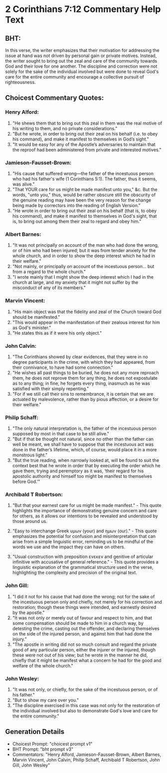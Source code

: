 # 2 Corinthians 7:12 Commentary Help Text

## BHT:
In this verse, the writer emphasizes that their motivation for addressing the issue at hand was not driven by personal gain or private motives. Instead, the writer sought to bring out the zeal and care of the community towards God and their love for one another. The discipline and correction were not solely for the sake of the individual involved but were done to reveal God's care for the entire community and encourage a collective pursuit of righteousness.

## Choicest Commentary Quotes:
### Henry Alford:
1. "He shews them that to bring out this zeal in them was the real motive of his writing to them, and no private considerations."
2. "But he wrote, in order to bring out their zeal on his behalf (i.e. to obey his command), and make it manifest to themselves in God’s sight."
3. "It would be easy for any of the Apostle’s adversaries to maintain that the reproof had been administered from private and interested motives."

### Jamieson-Fausset-Brown:
1. "His cause that suffered wrong—the father of the incestuous person who had his father's wife (1 Corinthians 5:1). The father, thus it seems, was alive." 
2. "That YOUR care for us might be made manifest unto you," &c. But the words, "unto you," thus, would be rather obscure still the obscurity of the genuine reading may have been the very reason for the change being made by correctors into the reading of English Version." 
3. "He wrote in order to bring out their zeal on his behalf (that is, to obey his command), and make it manifest to themselves in God's sight, that is, to bring out among them their zeal to regard and obey him."

### Albert Barnes:
1. "It was not principally on account of the man who had done the wrong, or of him who had been injured; but it was from tender anxiety for the whole church, and in order to show the deep interest which he had in their welfare."
2. "Not mainly, or principally on account of the incestuous person... but from a regard to the whole church."
3. "I wrote mainly that I might show the deep interest which I had in the church at large, and my anxiety that it might not suffer by the misconduct of any of its members."

### Marvin Vincent:
1. "His main object was that the fidelity and zeal of the Church toward God should be manifested."
2. "This would appear in the manifestation of their zealous interest for him as God's minister."
3. "He states this as if it were his only object."

### John Calvin:
1. "The Corinthians showed by clear evidences, that they were in no degree participants in the crime, with which they had appeared, from their connivance, to have had some connection."
2. "He wishes all past things to be buried, he does not any more reproach them, he does not reprove them for any thing, he does not expostulate as to any thing; in fine, he forgets every thing, inasmuch as he was satisfied with their simply repenting."
3. "For if we still call their sins to remembrance, it is certain that we are actuated by malevolence, rather than by pious affection, or a desire for their welfare."

### Philip Schaff:
1. "The only natural interpretation is, the father of the incestuous person supposed by most in that case to be still alive."
2. "But if that be thought not natural, since no other than the father can well be meant, we shall have to suppose that the incestuous act was done in the father’s lifetime, which, of course, would place it in a more monstrous light."
3. "But the true reading, when narrowly looked at, will be found to suit the context best that he wrote in order that by executing the order which he gave them, trying and peremptory as it was, ‘their regard for his apostolic authority and himself too might be manifest to themselves before God.’"

### Archibald T Robertson:
1. "But that your earnest care for us might be made manifest." - This quote highlights the importance of demonstrating genuine concern and care for others, as it allows our intentions to be revealed and understood by those around us.

2. "Easy to interchange Greek υμων (your) and ημων (our)." - This quote emphasizes the potential for confusion and misinterpretation that can arise from a simple linguistic error, reminding us to be mindful of the words we use and the impact they can have on others.

3. "Usual construction with preposition ενεκεν and genitive of articular infinitive with accusative of general reference." - This quote provides a linguistic explanation of the grammatical structure used in the verse, highlighting the complexity and precision of the original text.

### John Gill:
1. "I did it not for his cause that had done the wrong; not for the sake of the incestuous person only and chiefly, not merely for his correction and restoration; though these things were intended, and earnestly desired by the apostle."
2. "It was not only or merely out of favour and respect to him, and that some compensation should be made to him in a church way, by detesting the crime, casting out the offender, and declaring themselves on the side of the injured person, and against him that had done the injury."
3. "The apostle in writing did not so much consult and regard the private good of any particular person, either the injurer or the injured, though these were not out of his view; but he wrote in the manner he did, chiefly that it might be manifest what a concern he had for the good and welfare of the whole church."

### John Wesley:
1. "It was not only, or chiefly, for the sake of the incestuous person, or of his father." 
2. "But to show my care over you." 
3. "The discipline exercised in this case was not only for the restoration of the individual involved but also to demonstrate God's love and care for the entire community."


## Generation Details
- Choicest Prompt: "choicest prompt v1"
- BHT Prompt: "bht prompt v3"
- Commentators: "Henry Alford, Jamieson-Fausset-Brown, Albert Barnes, Marvin Vincent, John Calvin, Philip Schaff, Archibald T Robertson, John Gill, John Wesley"
